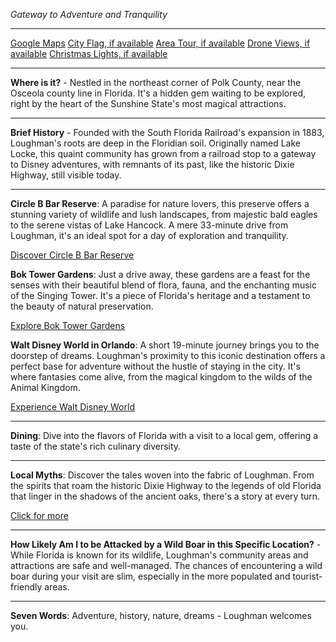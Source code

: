 *Gateway to Adventure and Tranquility*

---

[Google Maps](https://www.google.com/maps/place/Loughman,+FL+33858/data=!3m1!1e3)
[City Flag, if available](https://www.google.com/search?tbm=isch&q=Loughman+FL+Flag+Picture)
[Area Tour, if available](https://www.youtube.com/results?search_query=Loughman+FL+4k+tour)
[Drone Views, if available](https://www.youtube.com/results?search_query=Loughman+FL+4k+drone)
[Christmas Lights, if available](https://www.youtube.com/results?search_query=Loughman+FL+christmas+lights&sp=CAI%253D)

---

**Where is it?** - Nestled in the northeast corner of Polk County, near the Osceola county line in Florida. It's a hidden gem waiting to be explored, right by the heart of the Sunshine State's most magical attractions.

---

**Brief History** - Founded with the South Florida Railroad's expansion in 1883, Loughman's roots are deep in the Floridian soil. Originally named Lake Locke, this quaint community has grown from a railroad stop to a gateway to Disney adventures, with remnants of its past, like the historic Dixie Highway, still visible today.

---

**Circle B Bar Reserve**: A paradise for nature lovers, this preserve offers a stunning variety of wildlife and lush landscapes, from majestic bald eagles to the serene vistas of Lake Hancock. A mere 33-minute drive from Loughman, it's an ideal spot for a day of exploration and tranquility.

  [Discover Circle B Bar Reserve](https://www.youtube.com/results?search_query=Circle+B+Bar+Reserve+4k)

**Bok Tower Gardens**: Just a drive away, these gardens are a feast for the senses with their beautiful blend of flora, fauna, and the enchanting music of the Singing Tower. It's a piece of Florida's heritage and a testament to the beauty of natural preservation.

  [Explore Bok Tower Gardens](https://www.youtube.com/results?search_query=Bok+Tower+Gardens+4k)

**Walt Disney World in Orlando**: A short 19-minute journey brings you to the doorstep of dreams. Loughman's proximity to this iconic destination offers a perfect base for adventure without the hustle of staying in the city. It's where fantasies come alive, from the magical kingdom to the wilds of the Animal Kingdom.

  [Experience Walt Disney World](https://www.youtube.com/results?search_query=Walt+Disney+World+Orlando+4k)

---

**Dining**: Dive into the flavors of Florida with a visit to a local gem, offering a taste of the state's rich culinary diversity.

---

**Local Myths**: Discover the tales woven into the fabric of Loughman. From the spirits that roam the historic Dixie Highway to the legends of old Florida that linger in the shadows of the ancient oaks, there's a story at every turn.

  [Click for more](https://www.google.com/search?q=Loughman+FL+local+myths)

---

**How Likely Am I to be Attacked by a Wild Boar in this Specific Location?** - While Florida is known for its wildlife, Loughman's community areas and attractions are safe and well-managed. The chances of encountering a wild boar during your visit are slim, especially in the more populated and tourist-friendly areas.

---

**Seven Words**: Adventure, history, nature, dreams - Loughman welcomes you.